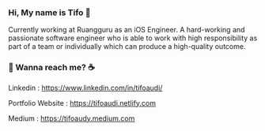 ### Hi, My name is Tifo 👋

<!--
**tifoaudii/tifoaudii** is a ✨ _special_ ✨ repository because its `README.md` (this file) appears on your GitHub profile.

Here are some ideas to get you started:

- 🔭 I’m currently working on ...
- 🌱 I’m currently learning ...
- 👯 I’m looking to collaborate on ...
- 🤔 I’m looking for help with ...
- 💬 Ask me about ...
- 📫 How to reach me: ...
- 😄 Pronouns: ...
- ⚡ Fun fact: ...
-->
Currently working at Ruangguru as an iOS Engineer. A hard-working and passionate software engineer who is able to work with high responsibility as part of a team or individually which can produce a high-quality outcome.


### 💬 Wanna reach me? :coffee:
Linkedin : https://www.linkedin.com/in/tifoaudi/

Portfolio Website : https://tifoaudi.netlify.com

Medium : https://tifoaudy.medium.com
